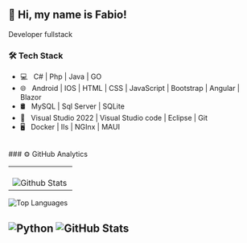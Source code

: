 ## 💜 Hi, my name is Fabio!

Developer fullstack


<h3>🛠 Tech Stack</h3>

- 💻 &nbsp; C# | Php | Java | GO
- 🌐 &nbsp; Android | IOS | HTML | CSS | JavaScript | Bootstrap | Angular | Blazor
- 🛢 &nbsp; MySQL | Sql Server | SQLite
- 🔧 &nbsp; Visual Studio 2022 | Visual Studio code | Eclipse | Git
- 🖥 &nbsp; Docker | IIs | NGInx | MAUI

<br>
### ⚙️ GitHub Analytics

<table>
  <tr>
    <td>
      <br />
      <img
        align="left"
        src="https://github-readme-streak-stats.herokuapp.com/?user=filliall&theme=dark&hide_border=false"
        alt="Github Stats"
      />
    </td>
  </tr>
</table>


![Top Languages](https://github-readme-stats.vercel.app/api/top-langs/?username=filliall&layout=compact)

![Python](https://img.shields.io/badge/Python-3776AB?style=flat&logo=python&logoColor=white)
![GitHub Stats](https://github-readme-stats.vercel.app/api?username=filliall&show_icons=true&theme=radical)
--- 
<!--
### 🏆 GitHub Profile Trophy

[![trophy](https://github-profile-trophy.vercel.app/?username=filliall)](https://github.com/fillial/github-profile-trophy)

---

<div align="center">
  <h3><b>📍 Profile Visitor Count</b></h3>
</div>

<p align="center">
  <img
    src="https://profile-counter.glitch.me/filliall/count.svg"
    alt="Número de visitantes no perfil"
  />
</p>
-->
